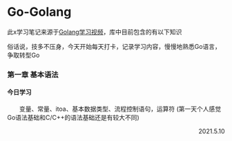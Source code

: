 # Go-Golang
此x学习笔记来源于[Golang学习视频](https://www.bilibili.com/video/BV16E411H7og?p=7&spm_id_from=pageDriver)，库中目前包含的有以下知识

俗话说，技多不压身，今天开始每天打卡，记录学习内容，慢慢地熟悉Go语言，争取转型Go

### 第一章 **基本语法**
#### 今日学习
&emsp;&emsp;变量、常量、itoa、基本数据类型、流程控制语句，运算符    (第一天个人感觉Go语法基础和C/C++的语法基础还是有较大不同)

<p align="right">2021.5.10</p>
